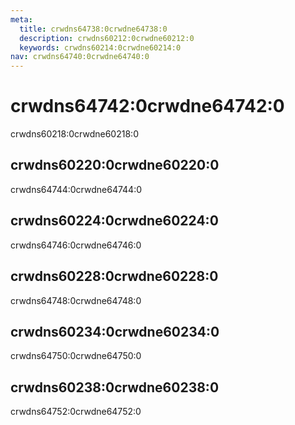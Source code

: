 ```yaml
---
meta:
  title: crwdns64738:0crwdne64738:0
  description: crwdns60212:0crwdne60212:0
  keywords: crwdns60214:0crwdne60214:0
nav: crwdns64740:0crwdne64740:0
---
```


# crwdns64742:0crwdne64742:0
crwdns60218:0crwdne60218:0

## crwdns60220:0crwdne60220:0
crwdns64744:0crwdne64744:0

<entry-ad />

## crwdns60224:0crwdne60224:0
crwdns64746:0crwdne64746:0

<random-ad />

## crwdns60228:0crwdne60228:0
crwdns64748:0crwdne64748:0

<discovery-ad />

## crwdns60234:0crwdne60234:0
crwdns64750:0crwdne64750:0

<sponsored-ad slug="freelancer-free" />

## crwdns60238:0crwdne60238:0
crwdns64752:0crwdne64752:0

<exit-ad />

<up-next />

<contribute />
